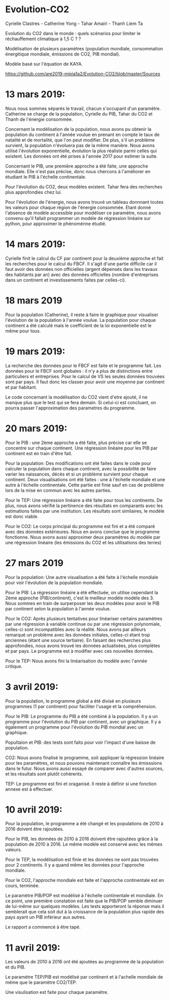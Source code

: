 # Evolution-CO2
Cyrielle Clastres - Catherine Yong -  Tahar Amairi - Thanh Liem Ta

Evolution du CO2 dans le monde : quels scénarios pour limiter le réchauffement climatique à 1,5 C ?  ?

Modélisation de plusieurs paramètres (population mondiale, consommation énergitique mondiale, émissions de CO2, PIB mondial).

Modèle basé sur l'équation de KAYA. 

https://github.com/are2019-mipia1a2/Evolution-CO2/blob/master/Sources


# 13 mars 2019:

Nous nous sommes séparés le travail, chacun s'occupant d'un paramètre.
Catherine se charge de la population, Cyrielle du PIB, Tahar du CO2 et Thanh de l'énergie consommée.

Concernant la modélisation de la population, nous avons pu obtenir la population du continent à l'année voulue en prenant en compte le taux de natalité et de mortalité, que l'on peut modifier. De plus, s'il un problème survient, la population n'évoluera pas de la même manière. Nous avons utilisé l'évolution exponentielle, évolution la plus réaliste parmi celles qui existent. Les données ont été prises à l'année 2017 pour estimer la suite. 

Concernant le PIB, une première approche a été faite, une approche mondiale. Elle n'est pas précise, donc nous chercons à l'améliorer en étudiant le PIB à l'échelle continentale.

Pour l'évolution du CO2, deux modèles existent. Tahar fera des recherches plus approfondies chez lui.

Pour l'évolution de l'énergie, nous avons trouvé un tableau donnnant toutes les valeurs pour chaque région de l'énergie consommée. Etant donné l'absence de modèle accessible pour modéliser ce paramètre, nous avons convenu qu'il fallait programmer un modèle de régression linéaire sur python, pour approximer le phénomènne étudié.


# 14 mars 2019:

Cyrielle finit le calcul du CF par continent pour la deuxième approche et fait les recherches pour le calcul du FBCF. Il s'agit d'une partie difficile car il faut avoir des données non officielles (argent dépensés dans les travaux des habitants par an) avec des données officielles (nombre d'entreprises dans un continent et investissements faites par celles-ci).

# 18 mars 2019

Pour la population (Catherine), il reste à faire le graphique pour visualiser l'évolution de la population à l'année voulue. La population pour chaque continent a été calculé mais le coefficient de la loi exponentielle est le même pour tous.

# 19 mars 2019:
La recherche des données pour le FBCF est faite et le programme fait. Les données pour le FBCF sont globales : il n'y a plus de distinctions entre particuliers et entreprises. Pour le calcul de VS les seules données trouvées sont par pays. Il faut donc les classer pour avoir une moyenne par continent et par habitant.

Le code concernant la modélisation du CO2 vient d'etre ajouté, il ne manque plus que le test qui se fera demain. Si celui-ci est concluant, on pourra passer l'approximation des parametres du programme. 

# 20 mars 2019:

Pour le PIB : une 2ème approche a été faite, plus précise car elle se concentre sur chaque continent. Une régression linéaire pour les PIB par continent est en train d'être fait.

Pour la population: Des modifications ont été faites dans le code pour calculer la population dans chaque continent, avec la possibilité de faire varier les naissances, décès et si un problème survient pour chaque continent. Deux visualisations ont été faites : une à l'échelle mondiale et une autre à l'échelle continentale. Cette partie est finie sauf en cas de problème lors de la mise en commun avec les autres parties.

Pour le TEP: Une régression linéaire a été faite pour tous les continents. De plus, nous avons vérifié la pertinence des résultats en comparants avec les estimations faites par une institution. Les résultats sont similaires, le modèle est donc viable.

Pour le CO2: Le corps principal du programme est fini et a été comparé avec des données extérieures. Nous en avons conclue que le programme fonctionne. Nous avons aussi approximer deux paramètres du modèle par une régression linéaire (les émissions du CO2 et les utilisations des terres)

# 27 mars 2019

Pour la population: Une autre visualisation a été faite à l'échelle mondiale pour voir l'évolution de la population mondiale. 

Pour le PIB: La régression linéaire a été effectuée, on utilise cependant la 2ème approche (PIB/continent), c'est le meilleur modèle modèle des 3. Nous sommes en train de surperposer les deux modèles pour avoir le PIB par continent selon la population à l'année voulue.

Pour le CO2: Après plusieurs tentatives pour linéariser certains paramètres par une régression à variable continue ou par une régression polynomiale, celles-ci sont incompatibles avec la réalité. Nous avons par ailleurs remarqué un problème avec les données initiales, celles-ci étant trop anciennes (étant une source tertiaire). En faisant des recherches plus approfondies, nous avons trouvé les données actualisées, plus complètes et par pays. Le programme est à modifier avec ces nouvelles données.

Pour le TEP: Nous avons fini la linéarisation du modèle avec l'année critique. 

# 3 avril 2019:

Pour la population, le programme global a été divisé en plusieurs programmes (1 par continent) pour faciliter l'usage et la compréhension.

Pour le PIB: Le programme du PIB a été combiné à la population. Il y a un programme pour l'évolution du PIB par continent, avec un graphique. Il y a également un programme pour l'évolution du PIB mondial avec un graphique.

Popultaion et PIB: des tests sont faits pour voir l'impact d'une baisse de population.

CO2: Nous avons finalisé le programme, soit appliquer la régression linéaire pour les paramètres, et nous pouvons maintenant connaître les émisssions dans le futur. Nous avons aussi essayé de comparer avec d'autres sources, et les résultats sont plutôt cohérents.

TEP: Le programme est fini et oraganisé. Il reste à définir si une fonction annexe est à effectuer.

# 10 avril 2019:
Pour la population, le programme a été changé et les populations de 2010 à 2016 doivent être rajoutées.

Pour le PIB, les données de 2010 à 2016 doivent être rajoutées grâce à la population de 2010 à 2016. Le même modèle est conservé avec les mêmes valeurs.

Pour le TEP, la modélisation est finie et les données ne sont pas trouvées pour 2 continents. Il y a quand même les données pour l'approche mondiale.

Pour le CO2, l'approche mondiale est faite et l'approche continentale est en cours, terminée.

Le paramètre PIB/POP est modélisé à l'échelle continentale et mondiale. En ce point, une première constation est faite que le PIB/POP semble diminuer de lui-même sur quelques modèles. Les tests apporteront la réponse mais il semblerait que cela soit dut à la croissance de la population plus rapide des pays ayant un PIB inférieur aux autres.

Le rapport a commencé à être tapé.

# 11 avril 2019:
Les valeurs de 2010 à 2016 ont été ajoutées au programme de la population et du PIB.

Le paramètre TEP/PIB est modélisé par continent et à l'achelle mondiale de même que le paramètre CO2/TEP.

Une visulisation est faite pour chaque paramètre.
